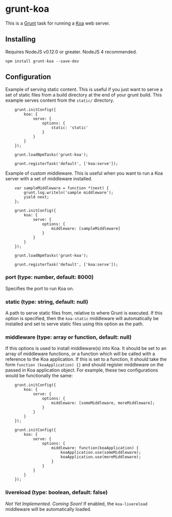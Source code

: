 # grunt-koa

This is a [Grunt](http://gruntjs.com/) task for running a [Koa](http://koajs.com/) web server.

## Installing

Requires NodeJS v0.12.0 or greater. NodeJS 4 recommended.

```
npm install grunt-koa --save-dev
```

## Configuration

Example of serving static content. This is useful if you just want to serve a set of static files from a build directory at the end of your grunt build. This example serves content from the `static/` directory.

```
	grunt.initConfig({
		koa: {
			serve: {
				options: {
					static: 'static'
				}
			}
		}
	});

	grunt.loadNpmTasks('grunt-koa');

	grunt.registerTask('default', ['koa:serve']);

```

Example of custom middleware. This is useful when you want to run a Koa server with a set of middleware installed.

```
	var sampleMiddleware = function *(next) {
		grunt.log.writeln('sample middleware');
		yield next;
	};

	grunt.initConfig({
		koa: {
			serve: {
				options: {
					middleware: [sampleMiddleware]
				}
			}
		}
	});

	grunt.loadNpmTasks('grunt-koa');

	grunt.registerTask('default', ['koa:serve']);
```

### port (type: number, default: 8000)

Specifies the port to run Koa on.

### static (type: string, default: null)

A path to serve static files from, relative to where Grunt is executed. If this option is specified, then the `koa-static` middleware will automatically be installed and set to serve static files using this option as the path.

### middleware (type: array or function, default: null)

If this options is used to install middleware(s) into Koa. It should be set to an array of middleware functions, or a function which will be called with a reference to the Koa application. If this is set to a function, it should take the form `function (koaApplication) {}` and should register middleware on the passed in Koa application object. For example, these two configurations would be functionally the same:

```
	grunt.initConfig({
		koa: {
			serve: {
				options: {
					middleware: [someMiddleware, moreMiddleware];
				}
			}
		}
	});

	grunt.initConfig({
		koa: {
			serve: {
				options: {
					middleware: function(koaApplication) {
						koaApplication.use(someMiddleware);
						koaApplication.use(moreMiddleware);
					}
				}
			}
		}
	});
```

### livereload (type: boolean, default: false)

*Not Yet Implemented. Coming Soon!* If enabled, the `koa-livereload` middleware will be automatically loaded.
